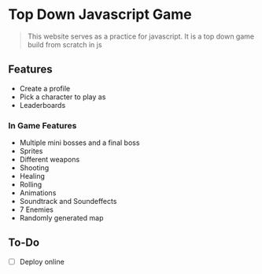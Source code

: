 # Top Down Javascript Game
> This website serves as a practice for javascript. It is a top down game build from scratch in js
## Features
- Create a profile
- Pick a character to play as
- Leaderboards
### In Game Features
- Multiple mini bosses and a final boss
- Sprites
- Different weapons
- Shooting
- Healing
- Rolling
- Animations
- Soundtrack and Soundeffects
- 7 Enemies
- Randomly generated map

## To-Do
- [ ] Deploy online
